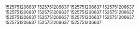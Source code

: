 1525751206637
1525751206637
1525751206637
1525751206637
1525751206637
1525751206637
1525751206637
1525751206637
1525751206637
1525751206637
1525751206637
1525751206637
1525751206637
1525751206637
1525751206637